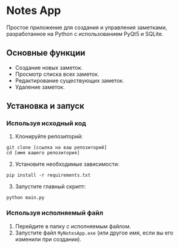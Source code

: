 
# Notes App

Простое приложение для создания и управления заметками, разработанное на Python с использованием PyQt5 и SQLite.

## Основные функции

- Создание новых заметок.
- Просмотр списка всех заметок.
- Редактирование существующих заметок.
- Удаление заметок.

## Установка и запуск

### Используя исходный код

1. Клонируйте репозиторий:

```
git clone [ссылка на ваш репозиторий]
cd [имя вашего репозитория]
```

2. Установите необходимые зависимости:

```
pip install -r requirements.txt
```

3. Запустите главный скрипт:

```
python main.py
```

### Используя исполняемый файл

1. Перейдите в папку с исполняемым файлом.
2. Запустите файл `MyNotesApp.exe` (или другое имя, если вы его изменили при создании).
